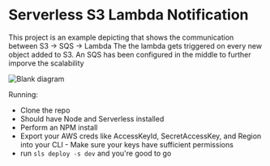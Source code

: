 # Serverless S3 Lambda Notification

This project is an example depicting that shows the communication between S3 -> SQS -> Lambda
The the lambda gets triggered on every new object added to S3. An SQS has been configured in the middle to further imporve the scalability

![Blank diagram](https://user-images.githubusercontent.com/28974282/152189334-490b4540-f157-4a01-a9a7-f85e5b9f0bfa.png)


Running:

- Clone the repo
- Should have Node and Serverless installed
- Perform an NPM install
- Export your AWS creds like AccessKeyId, SecretAccessKey, and Region into your CLI - Make sure your keys have sufficient permissions
- run `sls deploy -s dev` and you're good to go
